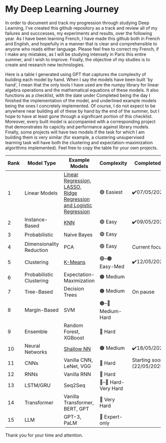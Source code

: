 # My Deep Learning Journey
In order to document and track my progression through studying Deep Learning, I've created this github repository as a track and review all of my failures and succcesses, my experiments and results, over the following year. As I have been learning French, I have made this github both in French and English, and hopefully in a manner that is clear and comprehensible to anyone who reads either language. Please feel free to correct my French, if I make any mistakes, as I will be studying intensely in Paris this entire summer, and I wish to improve. Finally, the objective of my studies is to create and research new technologies.

Here is a table I generated using GPT that captures the complexity of building each model by hand. When I say the models have been built 'by hand', I mean that the only tools I have used are the numpy library for linear algebra operations and the mathematical equations of these models. It also functions as a checklist, with the date under Completed being the day I finished the implementation of the model, and underlined example models being the ones I concretely implemented. Of course, I do not expect to be anywhere near building all of these by hand by the end of the summer, but I hope to have at least gone through a significant portion of this checklist. Moreover, every built model is accompanied with a corresponding project that demonstrates its capicity and performance against library models. Finally, some projects will have two models if the task for which I am building them is very similar (for example, a clustering unsupervised learning task will have both the clustering and expectation-maximization algorithms implemented). Feel free to copy the table for your own projects.

| Rank  | Model Type | Example Models | Complexity | Completed? |  
| ------------- | ------------- | ------------  | ------------- | -
| 1 | Linear Models  | <ins>Linear Regression, LASSO, Ridge Regression and Logistic Regression</ins> | 🟢 Easiest  | ✔️07/05/2025 |
| 2 | Instance-Based | <ins>KNN</ins>  | 🟢 Easy | ✔️09/05/2025 |
| 3 | Probabilistic | Naive Bayes | 🟢 Easy  |  | 
| 4 | Dimensionality Reduction | PCA | 🟢 Easy  | Current focus | 
| 5 | Clustering  | <ins>K-Means</ins> | 🟢–🟠 Easy-Med | ✔️12/05/2025 | 
| 6 | Probabilistic Clustering  | Expectation-Maximization | 🟠 Medium |  | 
| 7 | Tree-Based | Decision Trees | 🟠 Medium  | On pause | 
| 8 | Margin-Based  | SVM | 🟠–🔴 Medium-Hard  |  | 
| 9 | Ensemble  | Random Forest, XGBoost | 🔴 Hard  |  | 
| 10 | Neural Networks  | <ins>Shallow NN</ins> | 🟠 Medium  | ✔️18/05/2025 | 
| 11 | CNNs  | Vanilla CNN, LeNet, VGG| 🔴 Hard  | Starting soon (22/05/2025) | 
| 12 | RNNs  | Vanilla RNN | 🔴 Hard  |  | 
| 13 | LSTM/GRU  | Seq2Seq | 🔴–🚨 Hard-Very Hard  |  | 
| 14 | Transformer  | Vanilla Transformer, BERT, GPT | 🚨 Very Hard  |  | 
| 15 | LLM  | GPT-3, PaLM | 🧠 Expert-only |  | 

Thank you for your time and attention.
